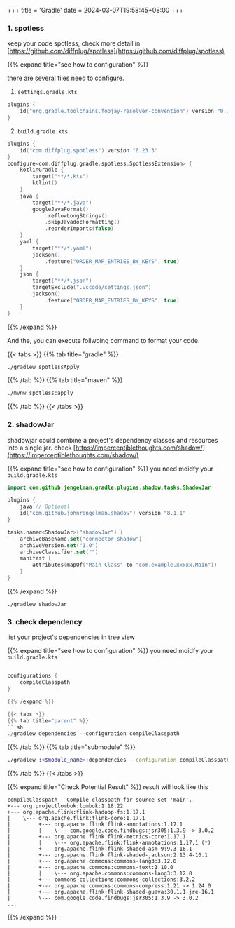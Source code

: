 +++
title = 'Gradle'
date = 2024-03-07T19:58:45+08:00
+++

### 1. spotless
keep your code spotless, check more detail in [https://github.com/diffplug/spotless](https://github.com/diffplug/spotless)

{{% expand title="see how to configuration" %}}

there are several files need to configure. 
1. `settings.gradle.kts`
```kotlin
plugins {
    id("org.gradle.toolchains.foojay-resolver-convention") version "0.7.0"
}
```

2. `build.gradle.kts`
```kotlin
plugins {
    id("com.diffplug.spotless") version "6.23.3"
}
configure<com.diffplug.gradle.spotless.SpotlessExtension> {
    kotlinGradle {
        target("**/*.kts")
        ktlint()
    }
    java {
        target("**/*.java")
        googleJavaFormat()
            .reflowLongStrings()
            .skipJavadocFormatting()
            .reorderImports(false)
    }
    yaml {
        target("**/*.yaml")
        jackson()
            .feature("ORDER_MAP_ENTRIES_BY_KEYS", true)
    }
    json {
        target("**/*.json")
        targetExclude(".vscode/settings.json")
        jackson()
            .feature("ORDER_MAP_ENTRIES_BY_KEYS", true)
    }
}

```

{{% /expand %}}

And the, you can execute follwoing command to format your code.

{{< tabs >}}
{{% tab title="gradle" %}}
```sh
./gradlew spotlessApply
```
{{% /tab %}}
{{% tab title="maven" %}}
```bash
./mvnw spotless:apply
```
{{% /tab %}}
{{< /tabs >}}

### 2. shadowJar
shadowjar could combine a project's dependency classes and resources into a single jar. check [https://imperceptiblethoughts.com/shadow/](https://imperceptiblethoughts.com/shadow/)

{{% expand title="see how to configuration" %}}
you need moidfy your `build.gradle.kts`

```kotlin
import com.github.jengelman.gradle.plugins.shadow.tasks.ShadowJar

plugins {
    java // Optional 
    id("com.github.johnrengelman.shadow") version "8.1.1"
}

tasks.named<ShadowJar>("shadowJar") {
    archiveBaseName.set("connector-shadow")
    archiveVersion.set("1.0")
    archiveClassifier.set("")
    manifest {
        attributes(mapOf("Main-Class" to "com.example.xxxxx.Main"))
    }
}

```

{{% /expand %}}

```shell script
./gradlew shadowJar
```

### 3. check dependency
list your project's dependencies in tree view


{{% expand title="see how to configuration" %}}
you need moidfy your `build.gradle.kts`
```kotlin

configurations {
    compileClasspath
}

{{% /expand %}}

{{< tabs >}}
{{% tab title="parent" %}}
```sh
./gradlew dependencies --configuration compileClasspath
```
{{% /tab %}}
{{% tab title="submodule" %}}
```bash
./gradlew :<$module_name>:dependencies --configuration compileClasspath
```
{{% /tab %}}
{{< /tabs >}}


{{% expand title="Check Potential Result" %}}
result will look like this
```text
compileClasspath - Compile classpath for source set 'main'.
+--- org.projectlombok:lombok:1.18.22
+--- org.apache.flink:flink-hadoop-fs:1.17.1
|    \--- org.apache.flink:flink-core:1.17.1
|         +--- org.apache.flink:flink-annotations:1.17.1
|         |    \--- com.google.code.findbugs:jsr305:1.3.9 -> 3.0.2
|         +--- org.apache.flink:flink-metrics-core:1.17.1
|         |    \--- org.apache.flink:flink-annotations:1.17.1 (*)
|         +--- org.apache.flink:flink-shaded-asm-9:9.3-16.1
|         +--- org.apache.flink:flink-shaded-jackson:2.13.4-16.1
|         +--- org.apache.commons:commons-lang3:3.12.0
|         +--- org.apache.commons:commons-text:1.10.0
|         |    \--- org.apache.commons:commons-lang3:3.12.0
|         +--- commons-collections:commons-collections:3.2.2
|         +--- org.apache.commons:commons-compress:1.21 -> 1.24.0
|         +--- org.apache.flink:flink-shaded-guava:30.1.1-jre-16.1
|         \--- com.google.code.findbugs:jsr305:1.3.9 -> 3.0.2
...
```
{{% /expand %}}